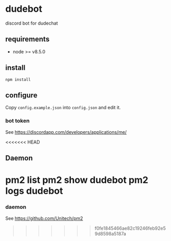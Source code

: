 # dudebot
discord bot for dudechat

## requirements
 - node >= v8.5.0

## install
`npm install`

## configure
Copy `config.example.json` into `config.json` and edit it.

### bot token
See https://discordapp.com/developers/applications/me/

<<<<<<< HEAD
## Daemon
pm2 list
pm2 show dudebot
pm2 logs dudebot
=======
### daemon
See https://github.com/Unitech/pm2
>>>>>>> f0fe1845466ae82c19246feb92e59d8598a5187a
